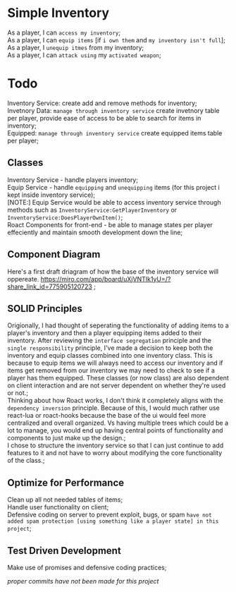 # Simple Inventory

As a player, I can `access my inventory`;<br>
As a player, I can `equip items` [if `i own them` and `my inventory isn't full`];<br>
As a player, I `unequip itmes` from my inventory;<br>
As a player, I can `attack using` my `activated weapon`;<br>


# Todo
Inventory Service:  create add and remove methods for inventory;<br>
Invetnory Data:  `manage through inventory service` create invetnory table per player, provide ease of access to be able to search for items in inventory;<br>
Equipped:  `manage through inventory service` create equipped items table per player;<br>

## Classes
Inventory Service - handle players inventory;<br>
Equip Service - handle `equipping` and `unequipping` items (for this project i kept inside inventory service);<br>
[NOTE:] Equip Service would be able to access inventory service through methods such as `InventoryService:GetPlayerInventory` or `InventoryService:DoesPlayerOwnItem()`;<br>
Roact Components for front-end - be able to manage states per player effeciently and maintain smooth development down the line;<br>

## Component Diagram
Here's a first draft driagram of how the base of the inventory service will oppereate.  https://miro.com/app/board/uXjVNTIk1yU=/?share_link_id=775905120723 ;<br>

## SOLID Principles
Origionally, I had thought of seperating the functionality of adding items to a player's inventory and then a player equipping items added to their inventory.  After reviewing the `interface segregation` principle and the `single responsibility` principle, I've made a decision to keep both the inventory and equip classes combined into one inventory class.  This is because to equip items we will always need to access our inventory and if items get removed from our inventory we may need to check to see if a player has them equipped.  These classes (or now class) are also dependent on client interaction and are not server dependent on whether they're used or not.;<br>
Thinking about how Roact works, I don't think it completely aligns with the `dependency inversion` principle.  Because of this, I would much rather use react-lua or roact-hooks because the base of the ui would feel more centralized and overall organized.  Vs having multiple trees which could be a lot to manage, you would end up having central points of functionality and components to just make up the design.;<br>
I chose to structure the inventory service so that I can just continue to add features to it and not have to worry about modifying the core functionality of the class.;<br>

## Optimize for Performance
Clean up all not needed tables of items;<br>
Handle user functionality on client;<br>
Defensive coding on server to prevent exploit, bugs, or spam `have not added spam protection [using something like a player state] in this project`;<br>

## Test Driven Development
Make use of promises and defensive coding practices;<br>

*proper commits have not been made for this project*

